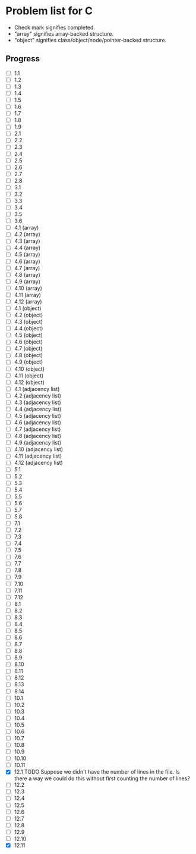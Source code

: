 # Problem list for C

* Check mark signifies completed.
* "array" signifies array-backed structure.
* "object" signifies class/object/node/pointer-backed structure.

## Progress

- [ ] 1.1
- [ ] 1.2
- [ ] 1.3
- [ ] 1.4
- [ ] 1.5
- [ ] 1.6
- [ ] 1.7
- [ ] 1.8
- [ ] 1.9
- [ ] 2.1
- [ ] 2.2
- [ ] 2.3
- [ ] 2.4
- [ ] 2.5
- [ ] 2.6
- [ ] 2.7
- [ ] 2.8
- [ ] 3.1
- [ ] 3.2
- [ ] 3.3
- [ ] 3.4
- [ ] 3.5
- [ ] 3.6
- [ ] 4.1 (array)
- [ ] 4.2 (array)
- [ ] 4.3 (array)
- [ ] 4.4 (array)
- [ ] 4.5 (array)
- [ ] 4.6 (array)
- [ ] 4.7 (array)
- [ ] 4.8 (array)
- [ ] 4.9 (array)
- [ ] 4.10 (array)
- [ ] 4.11 (array)
- [ ] 4.12 (array)
- [ ] 4.1 (object)
- [ ] 4.2 (object)
- [ ] 4.3 (object)
- [ ] 4.4 (object)
- [ ] 4.5 (object)
- [ ] 4.6 (object)
- [ ] 4.7 (object)
- [ ] 4.8 (object)
- [ ] 4.9 (object)
- [ ] 4.10 (object)
- [ ] 4.11 (object)
- [ ] 4.12 (object)
- [ ] 4.1 (adjacency list)
- [ ] 4.2 (adjacency list)
- [ ] 4.3 (adjacency list)
- [ ] 4.4 (adjacency list)
- [ ] 4.5 (adjacency list)
- [ ] 4.6 (adjacency list)
- [ ] 4.7 (adjacency list)
- [ ] 4.8 (adjacency list)
- [ ] 4.9 (adjacency list)
- [ ] 4.10 (adjacency list)
- [ ] 4.11 (adjacency list)
- [ ] 4.12 (adjacency list)
- [ ] 5.1
- [ ] 5.2
- [ ] 5.3
- [ ] 5.4
- [ ] 5.5
- [ ] 5.6
- [ ] 5.7
- [ ] 5.8
- [ ] 7.1
- [ ] 7.2
- [ ] 7.3
- [ ] 7.4
- [ ] 7.5
- [ ] 7.6
- [ ] 7.7
- [ ] 7.8
- [ ] 7.9
- [ ] 7.10
- [ ] 7.11
- [ ] 7.12
- [ ] 8.1
- [ ] 8.2
- [ ] 8.3
- [ ] 8.4
- [ ] 8.5
- [ ] 8.6
- [ ] 8.7
- [ ] 8.8
- [ ] 8.9
- [ ] 8.10
- [ ] 8.11
- [ ] 8.12
- [ ] 8.13
- [ ] 8.14
- [ ] 10.1
- [ ] 10.2
- [ ] 10.3
- [ ] 10.4
- [ ] 10.5
- [ ] 10.6
- [ ] 10.7
- [ ] 10.8
- [ ] 10.9
- [ ] 10.10
- [ ] 10.11
- [x] 12.1 TODO Suppose we didn't have the number of lines in the file. Is there a way we could do this without first counting the number of lines?
- [ ] 12.2
- [ ] 12.3
- [ ] 12.4
- [ ] 12.5
- [ ] 12.6
- [ ] 12.7
- [ ] 12.8
- [ ] 12.9
- [ ] 12.10
- [x] 12.11
